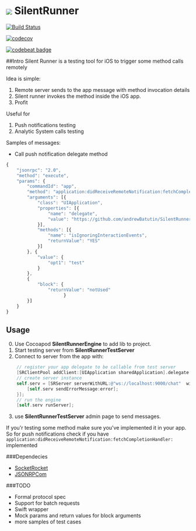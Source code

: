 <h1>
<div>
  <img style="vertical-align:middle" src="https://github.com/andrewBatutin/SilentRunner/blob/master/assets/house_of_rising_sun.png?raw=true">
  <span style="">SilentRunner</span>
</div>
</h1>

 [![Build Status](https://travis-ci.org/andrewBatutin/SilentRunner.svg?branch=master)](https://travis-ci.org/andrewBatutin/SilentRunner)

 [![codecov](https://codecov.io/gh/andrewBatutin/SilentRunner/branch/master/graph/badge.svg)](https://codecov.io/gh/andrewBatutin/SilentRunner)

 [![codebeat badge](https://codebeat.co/badges/3b2fee2c-afc2-4410-9281-6b56224ee112)](https://codebeat.co/projects/github-com-andrewbatutin-silentrunner)

##Intro
Silent Runner is a testing tool for iOS to trigger some method calls remotely

Idea is simple:
1. Remote server sends to the app message with method invocation details
2. Silent runner invokes the method inside the iOS app.
3. Profit

Useful for
1. Push notifications testing
2. Analytic System calls testing


Samples of messages:

* Call push notification delegate method
```javascript
{
    "jsonrpc": "2.0",
    "method": "execute",
    "params": {
        "commandId": "app",
        "method": "application:didReceiveRemoteNotification:fetchCompletionHandler:",
        "arguments": [{
            "class": "UIApplication",
            "properties": [{
                "name": "delegate",
                "value": "https://github.com/andrewBatutin/SilentRunner"
            }],
            "methods": [{
                "name": "isIgnoringInteractionEvents",
                "returnValue": "YES"
            }]
        }, {
            "value": {
                "opt1": "test"
            }
        },
        {
            "block": {
                "returnValue": "notUsed"
                      }
        }]
    }
}

```
## Usage

0. Use Cocoapod **SilentRunnerEngine** to add lib to project.
1. Start testing server from **SilentRunnerTestServer**
2. Connect to server from the app with:
```objective-c
    // register your app delegate to be callable from test server
    [SRClientPool addClient:[UIApplication sharedApplication].delegate forTag:@"app"];
    // create server instance
    self.serv = [SRServer serverWithURL:@"ws://localhost:9000/chat"  withErrorHandler:^(NSError * error) {
        [self.serv sendErrorMessage:error];
    }];
    // run the engine
    [self.serv runServer];
```
3. use **SilentRunnerTestServer** admin page to send messages.

If you'r testing some method make sure you've implemented it in your app.
So for push notifications check if you have `application:didReceiveRemoteNotification:fetchCompletionHandler:` implemented

###Dependecies
* [SocketRocket](https://github.com/facebook/SocketRocket)
* [JSONRPCom](https://github.com/andrewBatutin/JSONRPCom)

###TODO

* Formal protocol spec
* Support for batch requests
* Swift wrapper
* Mock params and return values for  block arguments
* more samples of test cases
